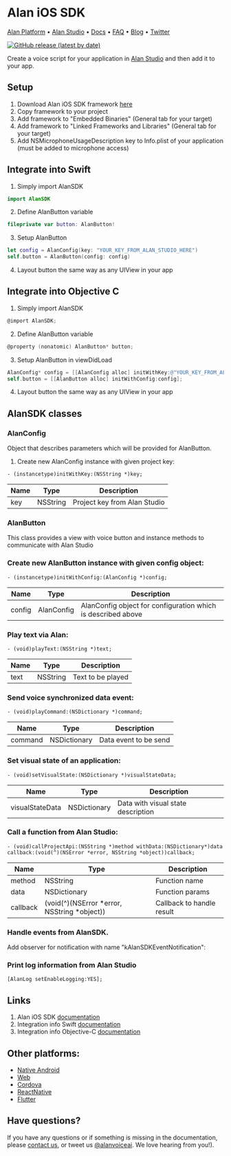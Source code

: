 # Alan iOS SDK

[Alan Platform](https://alan.app/) • [Alan Studio](https://studio.alan.app/register) • [Docs](https://alan.app/docs/intro.html) • [FAQ](https://alan.app/docs/additional/faq.html) •
[Blog](https://alan.app/blog/) • [Twitter](https://twitter.com/alanvoiceai)

[![GitHub release (latest by date)](https://img.shields.io/github/v/release/alan-ai/alan-sdk-ios)](https://github.com/alan-ai/alan-sdk-ios/releases)

Create a voice script for your application in [Alan Studio](https://studio.alan.app/register) and then add it to your app.

## Setup
1. Download Alan iOS SDK framework [here](https://github.com/alan-ai/alan-sdk-ios/releases)
2. Copy framework to your project
3. Add framework to "Embedded Binaries" (General tab for your target)
4. Add framework to "Linked Frameworks and Libraries" (General tab for your target)
5. Add NSMicrophoneUsageDescription key to Info.plist of your application (must be added to microphone access)

## Integrate into Swift
1. Simply import AlanSDK
```swift
import AlanSDK
```
2. Define AlanButton variable
```swift
fileprivate var button: AlanButton!
```
3. Setup AlanButton
```swift
let config = AlanConfig(key: "YOUR_KEY_FROM_ALAN_STUDIO_HERE")
self.button = AlanButton(config: config)
```
4. Layout button the same way as any UIView in your app


## Integrate into Objective C
1. Simply import AlanSDK
```objective-c
@import AlanSDK;
```
2. Define AlanButton variable
```objective-c
@property (nonatomic) AlanButton* button;
```
3. Setup AlanButton in viewDidLoad
```objective-c
AlanConfig* config = [[AlanConfig alloc] initWithKey:@"YOUR_KEY_FROM_ALAN_STUDIO_HERE"];
self.button = [[AlanButton alloc] initWithConfig:config];
```
4. Layout button the same way as any UIView in your app

## AlanSDK classes 

### AlanConfig

Object that describes parameters which will be provided for AlanButton.

1. Create new AlanConfig instance with given project key:

```
- (instancetype)initWithKey:(NSString *)key;
```

|**Name**  | **Type** | **Description** |
|--|--|--|
| key  | NSString | Project key from Alan Studio |

### AlanButton

This class provides a view with voice button and instance methods to communicate with Alan Studio

### Create new AlanButton instance with given config object:

```
- (instancetype)initWithConfig:(AlanConfig *)config;
```

|**Name**  | **Type** | **Description** |
|--|--|--|
| config  | AlanConfig | AlanConfig object for configuration which is described above |

### Play text via Alan:

```
- (void)playText:(NSString *)text;
```

|**Name**  | **Type** | **Description** |
|--|--|--|
| text  | NSString | Text to be played |

### Send voice synchronized data event:

```
- (void)playCommand:(NSDictionary *)command;
```

|**Name**  | **Type** | **Description** |
|--|--|--|
| command  | NSDictionary | Data event to be send |

### Set visual state of an application:

```
- (void)setVisualState:(NSDictionary *)visualStateData;
```

|**Name**  | **Type** | **Description** |
|--|--|--|
| visualStateData  | NSDictionary | Data with visual state description |

### Call a function from Alan Studio:

```
- (void)callProjectApi:(NSString *)method withData:(NSDictionary*)data callback:(void(^)(NSError *error, NSString *object))callback;
```

|**Name**  | **Type** | **Description** |
|--|--|--|
| method  | NSString | Function name |
| data  | NSDictionary | Function params |
| callback  | (void(^)(NSError *error, NSString *object)) | Callback to handle result |

### Handle events from AlanSDK. 
Add observer for notification with name "kAlanSDKEventNotification":

### Print log information from Alan Studio
```
[AlanLog setEnableLogging:YES];
```



## Links
1. Alan iOS SDK [documentation](https://alan.app/docs/integrations/ios.html#download)
2. Integration info Swift [documentation](https://alan.app/docs/integrations/ios.html#integrate-into-swift)
3. Integration info Objective-C [documentation](https://alan.app/docs/integrations/ios.html#integrate-into-objective-c)

## Other platforms:
* [Native Android](https://github.com/alan-ai/alan-sdk-android)
* [Web](https://github.com/alan-ai/alan-sdk-web)
* [Cordova](https://github.com/alan-ai/alan-sdk-cordova)
* [ReactNative](https://github.com/alan-ai/alan-sdk-reactnative)
* [Flutter](https://pub.dev/packages/alan_voice)

## Have questions?
If you have any questions or if something is missing in the documentation, please [contact us](mailto:support@alan.app), or tweet us [@alanvoiceai](https://twitter.com/alanvoiceai). We love hearing from you!).
